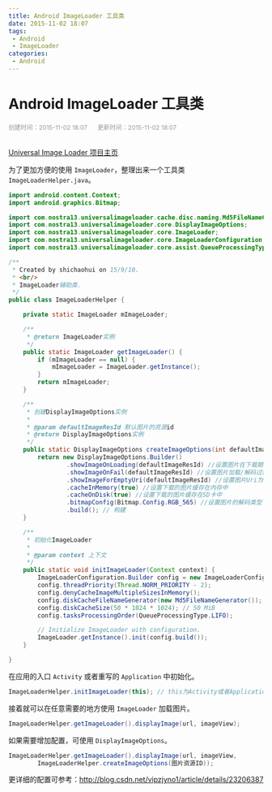 ```yaml
---
title: Android ImageLoader 工具类
date: 2015-11-02 18:07
tags:
 - Android
 - ImageLoader
categories:
 - Android
---
```


# Android ImageLoader 工具类

<div style="color: #999999; font-size: 12px;">
    <span>创建时间：2015-11-02 18:07</span>
    &nbsp;&nbsp;&nbsp;&nbsp;
    <span>更新时间：2015-11-02 18:07</span>
</div>
<br/>

[Universal Image Loader 项目主页](https://github.com/nostra13/Android-Universal-Image-Loader)

为了更加方便的使用 `ImageLoader`，整理出来一个工具类 `ImageLoaderHelper.java`。

```java
import android.content.Context;
import android.graphics.Bitmap;

import com.nostra13.universalimageloader.cache.disc.naming.Md5FileNameGenerator;
import com.nostra13.universalimageloader.core.DisplayImageOptions;
import com.nostra13.universalimageloader.core.ImageLoader;
import com.nostra13.universalimageloader.core.ImageLoaderConfiguration;
import com.nostra13.universalimageloader.core.assist.QueueProcessingType;

/**
 * Created by shichaohui on 15/9/10.
 * <br/>
 * ImageLoader辅助类.
 */
public class ImageLoaderHelper {

    private static ImageLoader mImageLoader;

    /**
     * @return ImageLoader实例
     */
    public static ImageLoader getImageLoader() {
        if (mImageLoader == null) {
            mImageLoader = ImageLoader.getInstance();
        }
        return mImageLoader;
    }

    /**
     * 创建DisplayImageOptions实例
     *
     * @param defaultImageResId 默认图片的资源id
     * @return DisplayImageOptions实例
     */
    public static DisplayImageOptions createImageOptions(int defaultImageResId) {
        return new DisplayImageOptions.Builder()
                .showImageOnLoading(defaultImageResId) //设置图片在下载期间显示的图片
                .showImageOnFail(defaultImageResId) //设置图片加载/解码过程中错误时候显示的图片
                .showImageForEmptyUri(defaultImageResId) //设置图片Uri为空或是错误的时候显示的图片
                .cacheInMemory(true) //设置下载的图片缓存在内存中
                .cacheOnDisk(true) //设置下载的图片缓存在SD卡中
                .bitmapConfig(Bitmap.Config.RGB_565) //设置图片的解码类型
                .build(); // 构建
    }

    /**
     * 初始化ImageLoader
     *
     * @param context 上下文
     */
    public static void initImageLoader(Context context) {
        ImageLoaderConfiguration.Builder config = new ImageLoaderConfiguration.Builder(context);
        config.threadPriority(Thread.NORM_PRIORITY - 2);
        config.denyCacheImageMultipleSizesInMemory();
        config.diskCacheFileNameGenerator(new Md5FileNameGenerator());
        config.diskCacheSize(50 * 1024 * 1024); // 50 MiB
        config.tasksProcessingOrder(QueueProcessingType.LIFO);

        // Initialize ImageLoader with configuration.
        ImageLoader.getInstance().init(config.build());
    }

}
```

在应用的入口 `Activity` 或者重写的 `Application` 中初始化。

```java
ImageLoaderHelper.initImageLoader(this); // this为Activity或者Application的Context
```

接着就可以在任意需要的地方使用 `ImageLoader` 加载图片。

```java
ImageLoaderHelper.getImageLoader().displayImage(url, imageView);
```

如果需要增加配置，可使用 `DisplayImageOptions`。

```java
ImageLoaderHelper.getImageLoader().displayImage(url, imageView, 
        ImageLoaderHelper.createImageOptions(图片资源ID));
```

更详细的配置可参考：http://blog.csdn.net/vipzjyno1/article/details/23206387